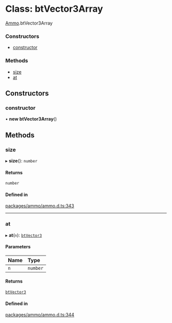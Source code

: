 # Class: btVector3Array

[Ammo](../modules/Ammo.md).btVector3Array

### Constructors

- [constructor](Ammo.btVector3Array.md#constructor)

### Methods

- [size](Ammo.btVector3Array.md#size)
- [at](Ammo.btVector3Array.md#at)

## Constructors

### constructor

• **new btVector3Array**()

## Methods

### size

▸ **size**(): `number`

#### Returns

`number`

#### Defined in

[packages/ammo/ammo.d.ts:343](https://github.com/Orillusion/orillusion/blob/main/packages/ammo/ammo.d.ts#L343)

___

### at

▸ **at**(`n`): [`btVector3`](Ammo.btVector3.md)

#### Parameters

| Name | Type |
| :------ | :------ |
| `n` | `number` |

#### Returns

[`btVector3`](Ammo.btVector3.md)

#### Defined in

[packages/ammo/ammo.d.ts:344](https://github.com/Orillusion/orillusion/blob/main/packages/ammo/ammo.d.ts#L344)

